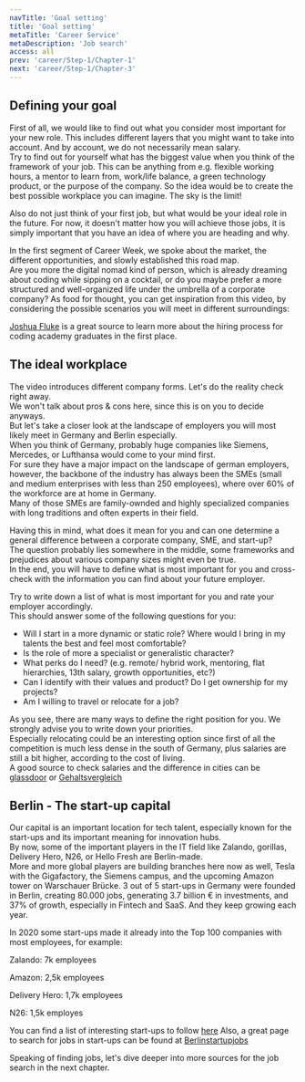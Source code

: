 ```yaml
---
navTitle: 'Goal setting'
title: 'Goal setting'
metaTitle: 'Career Service'
metaDescription: 'Job search'
access: all
prev: 'career/Step-1/Chapter-1'
next: 'career/Step-1/Chapter-3'
---
```


## Defining your goal

First of all, we would like to find out what you consider most important for your new role.
This includes different layers that you might want to take into account. And by account, we do not necessarily mean salary.  
Try to find out for yourself what has the biggest value when you think of the framework of your job. This can be anything from e.g. flexible working hours, a mentor to learn from, work/life balance, a green technology product, or the purpose of the company. So the idea would be to create the best possible workplace you can imagine. The sky is the limit!

Also do not just think of your first job, but what would be your ideal role in the future. For now, it doesn't matter how you will achieve those jobs, it is simply important that you have an idea of where you are heading and why.

In the first segment of Career Week, we spoke about the market, the different opportunities, and slowly established this road map.  
Are you more the digital nomad kind of person, which is already dreaming about coding while sipping on a cocktail,
or do you maybe prefer a more structured and well-organized life under the umbrella of a corporate company? As food for thought, you can get inspiration from this video, by considering the possible scenarios you will meet in different surroundings:

[Joshua Fluke](https://www.youtube.com/watch?v=l9GVPdIeFCY) is a great source to learn more about the hiring process for coding academy graduates in the first place.

## The ideal workplace

The video introduces different company forms. Let's do the reality check right away.  
We won't talk about pros & cons here, since this is on you to decide anyways.  
But let's take a closer look at the landscape of employers you will most likely meet in Germany and Berlin especially.  
When you think of Germany, probably huge companies like Siemens, Mercedes, or Lufthansa would come to your mind first.  
For sure they have a major impact on the landscape of german employers, however, the backbone of the industry has always been the SMEs (small and medium enterprises with less than 250 employees), where over 60% of the workforce are at home in Germany.  
Many of those SMEs are family-ownded and highly specialized companies with long traditions and often experts in their field.

Having this in mind, what does it mean for you and can one determine a general difference between a corporate company, SME, and start-up?  
The question probably lies somewhere in the middle, some frameworks and prejudices about various company sizes might even be true.  
In the end, you will have to define what is most important for you and cross-check with the information you can find about your future employer.

Try to write down a list of what is most important for you and rate your employer accordingly.  
This should answer some of the following questions for you:

- Will I start in a more dynamic or static role? Where would I bring in my talents the best and feel most comfortable?
- Is the role of more a specialist or generalistic character?
- What perks do I need? (e.g. remote/ hybrid work, mentoring, flat hierarchies, 13th salary, growth opportunities, etc?)
- Can I identify with their values and product? Do I get ownership for my projects?
- Am I willing to travel or relocate for a job?

As you see, there are many ways to define the right position for you. We strongly advise you to write down your priorities.  
Especially relocating could be an interesting option since first of all the competition is much less dense in the south of Germany, plus salaries are still a bit higher, according to the cost of living.  
A good source to check salaries and the difference in cities can be [glassdoor](https://www.glassdoor.de/Geh%C3%A4lter/index.htm) or [Gehaltsvergleich](https://www.gehaltsvergleich.com/gehalt/Softwareentwickler-Softwareentwicklerin)

## Berlin - The start-up capital

Our capital is an important location for tech talent, especially known for the start-ups and its important meaning for innovation hubs.  
By now, some of the important players in the IT field like Zalando, gorillas, Delivery Hero, N26, or Hello Fresh are Berlin-made.  
More and more global players are building branches here now as well, Tesla with the Gigafactory, the Siemens campus, and the upcoming Amazon tower on Warschauer Brücke.
3 out of 5 start-ups in Germany were founded in Berlin, creating 80.000 jobs, generating 3.7 billion € in investments, and 37% of growth, especially in Fintech and SaaS. And they keep growing each year.

In 2020 some start-ups made it already into the Top 100 companies with most employees, for example:

Zalando: 7k employees

Amazon: 2,5k employees

Delivery Hero: 1,7k employees

N26: 1,5k employes

You can find a list of interesting start-ups to follow [here](https://www.seedtable.com/startups-berlin)
Also, a great page to search for jobs in start-ups can be found at [Berlinstartupjobs](https://berlinstartupjobs.com/)

Speaking of finding jobs, let's dive deeper into more sources for the job search in the next chapter.

